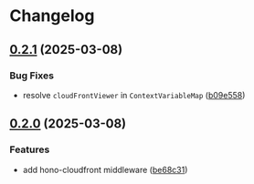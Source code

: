 # Changelog

## [0.2.1](https://github.com/ubinatus/hono-cloudfront/compare/v0.2.0...v0.2.1) (2025-03-08)


### Bug Fixes

* resolve `cloudFrontViewer` in `ContextVariableMap` ([b09e558](https://github.com/ubinatus/hono-cloudfront/commit/b09e558f09548a0aab58104692ad445a31323185))

## [0.2.0](https://github.com/ubinatus/hono-cloudfront/compare/v0.1.0...v0.2.0) (2025-03-08)


### Features

* add hono-cloudfront middleware ([be68c31](https://github.com/ubinatus/hono-cloudfront/commit/be68c310b31656fb825f299127403e132bd39b1b))
